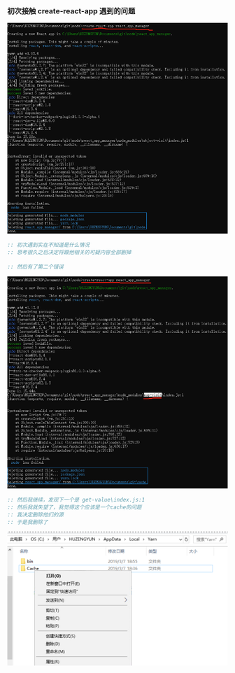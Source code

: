 ### 初次接触 create-react-app 遇到的问题

![](./pic/first_usage_create_react_app_error.png)

```cmd
:: 初次遇到实在不知道是什么情况
:: 思考很久之后决定将跟他相关的可疑内容全部删掉

:: 然后有了第二个错误
```

![](./pic/first_usage_create_react_app_error_1.png)

```cmd
:: 然后我继续，发现下一个是 get-value\index.js:1
:: 然后我就失望了，我觉得这个应该是一个cache的问题
:: 我决定删除他们的源
:: 于是我删除了
```

![](./pic/remove_all_cache.png)